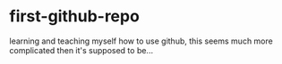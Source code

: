 first-github-repo
=================

learning and teaching myself how to use github, this seems much more complicated then it's supposed to be...
